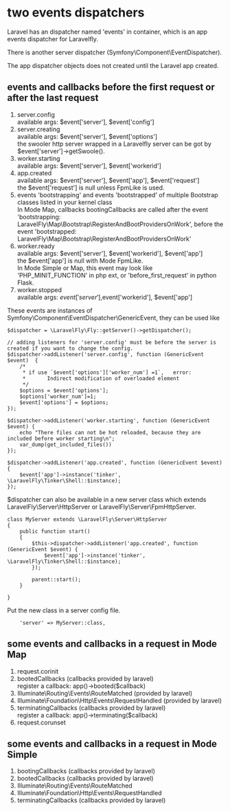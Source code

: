 # two events dispatchers

Laravel has an dispatcher  named 'events' in container,  which is an app events dispatcher for Laravelfly.

There is  another server dispatcher (Symfony\Component\EventDispatcher).

The app dispatcher objects does not created until the Laravel app created.

## events and callbacks before the first request or after the last request

1. server.config  
available args: $event['server'], $event['config']
1. server.creating  
available args: $event['server'], $event['options']  
the swooler http server wrapped in a Laravelfly server can be got by $event['server']->getSwoole().
1. worker.starting  
available args: $event['server'], $event['workerid']
1. app.created  
available args: $event['server'], $event['app'], $event['request']  
the $event['request'] is null unless FpmLike is used.
1. events 'bootstrapping' and events 'bootstrapped' of multiple Bootstrap classes listed in your kernel class  
In Mode Map, callbacks bootingCallbacks are called after the event 'bootstrapping: LaravelFly\Map\Bootstrap\RegisterAndBootProvidersOnWork', before the event 'bootstrapped: LaravelFly\Map\Bootstrap\RegisterAndBootProvidersOnWork'
1. worker.ready  
available args: $event['server'], $event['workerid'], $event['app']  
the $event['app'] is null with Mode FpmLike.  
In Mode Simple or Map, this event may look like 'PHP_MINIT_FUNCTION' in php ext, or 'before_first_request' in python Flask.
1. worker.stopped  
available args: $event['server'] ,$event['workerid'], $event['app']

These events are instances of Symfony\Component\EventDispatcher\GenericEvent, they can be used like
```
$dispatcher = \LaravelFly\Fly::getServer()->getDispatcher();

// adding listeners for 'server.config' must be before the server is created if you want to change the config.
$dispatcher->addListener('server.config', function (GenericEvent $event)  {
    /*
     * if use `$event['options']['worker_num'] =1`,   error:
     *       Indirect modification of overloaded element 
     */
    $options = $event['options'];
    $options['worker_num']=1;
    $event['options'] = $options;
});

$dispatcher->addListener('worker.starting', function (GenericEvent $event) {
    echo "There files can not be hot reloaded, because they are included before worker starting\n";
    var_dump(get_included_files())
});

$dispatcher->addListener('app.created', function (GenericEvent $event) {
    $event['app']->instance('tinker', \LaravelFly\Tinker\Shell::$instance);
});
```
$dispatcher can also be available in a new server class which extends LaravelFly\Server\HttpServer or LaravelFly\Server\FpmHttpServer. 
```
class MyServer extends \LaravelFly\Server\HttpServer
{
    public function start()
    {
        $this->dispatcher->addListener('app.created', function (GenericEvent $event) {
            $event['app']->instance('tinker', \LaravelFly\Tinker\Shell::$instance);
        });

        parent::start();
    }

}
```
Put the new class in a server config file.
```
    'server' => MyServer::class,
```


## some events and callbacks in a request in Mode Map

1. request.corinit  
1. bootedCallbacks (callbacks provided by laravel)  
register a callback: app()->booted($callback)
1. Illuminate\Routing\Events\RouteMatched  (provided by laravel)
1. Illuminate\Foundation\Http\Events\RequestHandled  (provided by laravel)
1. terminatingCallbacks (callbacks provided by laravel)  
register a callback: app()->terminating($callback)
1. request.corunset


##  some events and callbacks in a request in Mode Simple

1. bootingCallbacks (callbacks provided by laravel)  
1. bootedCallbacks (callbacks provided by laravel)  
1. Illuminate\Routing\Events\RouteMatched
1. Illuminate\Foundation\Http\Events\RequestHandled
1. terminatingCallbacks (callbacks provided by laravel)  
 